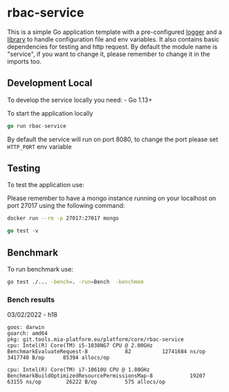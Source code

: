 # rbac-service

This is a simple Go application template with a pre-configured [logger]("https://github.com/mia-platform/glogger") and a [library]("https://github.com/mia-platform/configlib") to handle configuration file and env variables.
It also contains basic dependencies for testing and http request.
By default the module name is "service", if you want to change it, please remember to change it in the imports too.

## Development Local

To develop the service locally you need:
    - Go 1.13+

To start the application locally

```go
go run rbac-service
```

By default the service will run on port 8080, to change the port please set `HTTP_PORT` env variable

## Testing

To test the application use:

Please remember to have a mongo instance running on your localhost on port 27017 using the following command:

```sh
docker run --rm -p 27017:27017 mongo
```

```go
go test -v
```

## Benchmark

To run benchmark use:

```sh
go test ./... -bench=. -run=Bench  -benchmem
```

### Bench results

03/02/2022 - h18

```
goos: darwin
goarch: amd64
pkg: git.tools.mia-platform.eu/platform/core/rbac-service
cpu: Intel(R) Core(TM) i5-1038NG7 CPU @ 2.00GHz
BenchmarkEvaluateRequest-8            82          12741684 ns/op         3417740 B/op      85394 allocs/op
```


```
cpu: Intel(R) Core(TM) i7-10610U CPU @ 1.80GHz
BenchmarkBuildOptimizedResourcePermissionsMap-8            19207             63155 ns/op        26222 B/op         575 allocs/op
```